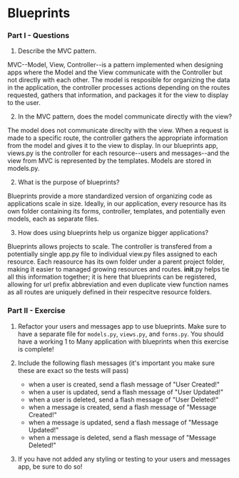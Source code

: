 # Blueprints

### Part I - Questions

1.  Describe the MVC pattern.

MVC--Model, View, Controller--is a pattern implemented when designing apps where the Model and the View communicate with the Controller but not directly with each other. The model is resposible for organizing the data in the application, the controller processes actions depending on the routes requested, gathers that information, and packages it for the view to display to the user.

2.  In the MVC pattern, does the model communicate directly with the view?

The model does not communicate direclty with the view. When a request is made to a specific route, the controller gathers the appropriate information from the model and gives it to the view to display. In our blueprints app, views.py is the controller for each resource--users and messages--and the view from MVC is represented by the templates. Models are stored in models.py.

2.  What is the purpose of blueprints?

Blueprints provide a more standardized version of organizing code as applications scale in size. Ideally, in our application, every resource has its own folder containing its forms, controller, templates, and potentially even models, each as separate files.

3.  How does using blueprints help us organize bigger applications?

Blueprints allows projects to scale. The controller is transfered from a potentially single app.py file to individual view.py files assigned to each resource. Each reasource has its own folder under a parent project folder, making it easier to managed growing resources and routes. **init**.py helps tie all this information together; it is here that blueprints can be registered, allowing for url prefix abbreviation and even duplicate view function names as all routes are uniquely defined in their respecitve resource folders.

### Part II - Exercise

1.  Refactor your users and messages app to use blueprints. Make sure to have a separate file for `models.py`, `views.py`, and `forms.py`. You should have a working 1 to Many application with blueprints when this exercise is complete!

2.  Include the following flash messages (it's important you make sure these are exact so the tests will pass)

    * when a user is created, send a flash message of "User Created!"
    * when a user is updated, send a flash message of "User Updated!"
    * when a user is deleted, send a flash message of "User Deleted!"
    * when a message is created, send a flash message of "Message Created!"
    * when a message is updated, send a flash message of "Message Updated!"
    * when a message is deleted, send a flash message of "Message Deleted!"

3.  If you have not added any styling or testing to your users and messages app, be sure to do so!
